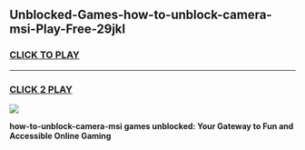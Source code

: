 
## Unblocked-Games-how-to-unblock-camera-msi-Play-Free-29jkl
<h3>
<a href="https://premium76.site?title=how-to-unblock-camera-msi&ref=21A">CLICK TO PLAY</a></h3>
<hr>

<h3>
<a href="https://premium76.site?title=how-to-unblock-camera-msi&ref=21A">CLICK 2 PLAY</a>
  
</h3>

<a href="https://premium76.site?title=how-to-unblock-camera-msi&ref=21A"><img src="https://clearcache.store/games.png"></a>


**how-to-unblock-camera-msi games unblocked: Your Gateway to Fun and Accessible Online Gaming**
